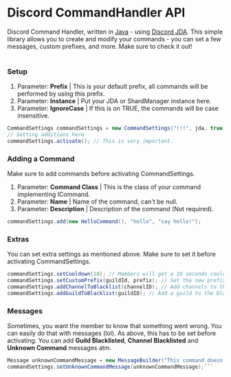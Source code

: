 # Discord CommandHandler API
Discord Command Handler, written in [Java](https://www.java.com/) - using [Discord JDA](https://github.com/DV8FromTheWorld/JDA). This simple library allows you to create and modify
your commands - you can set a few messages, custom prefixes, and more. Make sure to check it out!
<br />
<br />
### Setup
1. Parameter: **Prefix** | This is your default prefix, all commands will be performed by using this prefix.
2. Parameter: **Instance** | Put your JDA or ShardManager instance here.
3. Parameter: **IgnoreCase** | If this is on TRUE, the commands will be case insensitive.
```java
CommandSettings commandSettings = new CommandSettings("!!!", jda, true);
// Setting additions here
commandSettings.activate(); // This is very important.
```

### Adding a Command
Make sure to add commands before activating CommandSettings.
1. Parameter: **Command Class** | This is the class of your command implementing ICommand.
2. Parameter: **Name** | Name of the command, can't be null.
3. Parameter: **Description** | Description of the command (Not required).
```java
commandSettings.add(new HelloCommand(), "hello", "say hello!"); 
```

### Extras
You can set extra settings as mentioned above. Make sure to set it before activating CommandSettings.
```java
commandSettings.setCooldown(10); // Members will get a 10 seconds cooldown once they perform a command.
commandSettings.setCustomPrefix(guildId, prefix); // Set the new prefix in a specific guild.
commandSettings.addChannelToBlacklist(channelID); // Add channels to the blacklist - commands can't be executed.
commandSettings.addGuildToBlacklist(guildID); // Add a guild to the blacklist - commands can't be executed.
```

### Messages
Sometimes, you want the member to know that something went wrong. You can easily do that with messages (lol).
As above, this has to be set before activating. You can add **Guild Blacklisted**, **Channel Blacklisted** and **Unknown Command** messages atm.
```java
Message unknownCommandMessage = new MessageBuilder("This command doesn't exist").build();
commandSettings.setUnknownCommandMessage(unknownCommandMessage);```
